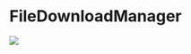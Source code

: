# FileDownloadManager
[![](https://jitpack.io/v/EstevaoCoelho647/FileDownloadManager.svg)](https://jitpack.io/#EstevaoCoelho647/FileDownloadManager)
